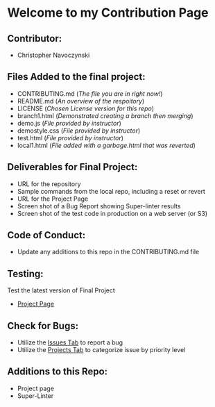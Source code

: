 # Welcome to my Contribution Page

## Contributor:
* Christopher Navoczynski

## Files Added to the final project:
* CONTRIBUTING.md  (_The file you are in right now!_)
* README.md  (_An overview of the respoitory_)
* LICENSE  (_Chosen License version for this repo_)
* branch1.html  (_Demonstrated creating a branch then merging_)
* demo.js  (_File provided by instructor_)
* demostyle.css  (_File provided by instructor_)
* test.html  (_File provided by instructor_)
* local1.html  (_File added with a garbage.html that was reverted_)

## Deliverables for Final Project:
* URL for the repository
* Sample commands from the local repo, including a reset or revert
* URL for the Project Page
* Screen shot of a Bug Report showing Super-linter results
* Screen shot of the test code in production on a web server (or S3)

## Code of Conduct:
* Update any additions to this repo in the CONTRIBUTING.md file

## Testing:
Test the latest version of Final Project
* [Project Page](https://chrisnavoczynski.github.io/IT115-final-project/index.html)

## Check for Bugs:
* Utilize the [Issues Tab](https://github.com/ChrisNavoczynski/IT115-final-project/issues) to report a bug
* Utilize the [Projects Tab]() to categorize issue by priority level

## Additions to this Repo:
* Project page
* Super-Linter
